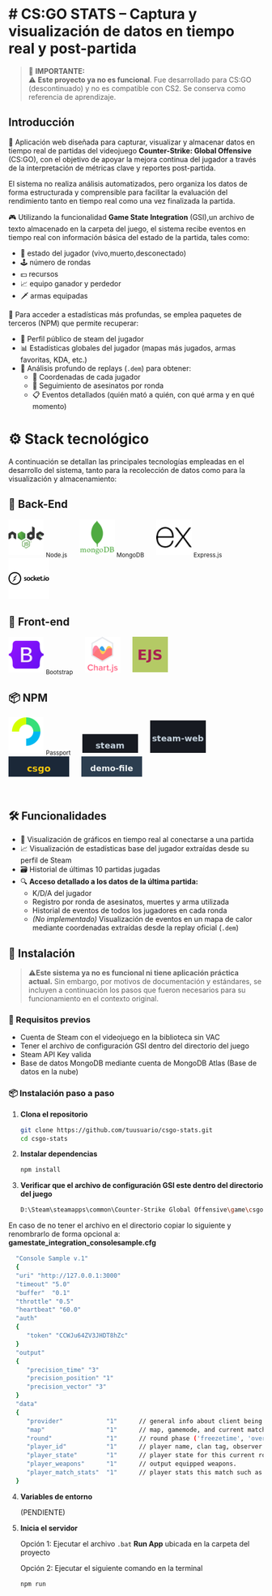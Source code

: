# # CS:GO STATS – Captura y visualización de datos en tiempo real y post-partida

> 🚫 **IMPORTANTE:**  
 ⚠️ **Este proyecto ya no es funcional**. Fue desarrollado para CS:GO (descontinuado) y no es compatible con CS2. Se conserva como referencia de aprendizaje.

## Introducción
🚀 Aplicación web diseñada para capturar, visualizar y almacenar datos en tiempo real de partidas del videojuego **Counter-Strike: Global Offensive** (CS:GO), con el objetivo de apoyar la mejora continua del jugador a través de la interpretación de métricas clave y reportes post-partida.

El sistema no realiza análisis automatizados, pero organiza los datos de forma estructurada y comprensible para facilitar la evaluación del rendimiento tanto en tiempo real como una vez finalizada la partida.

🎮 Utilizando la funcionalidad **Game State Integration** (GSI),un archivo de texto almacenado en la carpeta del juego, el sistema recibe eventos en tiempo real con información básica del estado de la partida, tales como:

- 🧍 estado del jugador (vivo,muerto,desconectado)
- 🕹️ número de rondas 
- 💵 recursos
- 📈 equipo ganador y perdedor 
- 🗡️ armas equipadas 

🧩 Para acceder a estadísticas más profundas, se emplea paquetes de terceros (NPM) que permite recuperar:
- 🧑 Perfil público de steam del jugador
- 📊 Estadísticas globales del jugador (mapas más jugados, armas favoritas, KDA, etc.)
- 📂 Análisis profundo de replays (`.dem`) para obtener:
  - 🔎 Coordenadas de cada jugador
  - 🔫 Seguimiento de asesinatos por ronda
  - 📋 Eventos detallados (quién mató a quién, con qué arma y en qué momento)

# ⚙️ Stack tecnológico
A continuación se detallan las principales tecnologías empleadas en el desarrollo del sistema, tanto para la recolección de datos como para la visualización y almacenamiento:

## 🔧 Back-End
<p align="left">
  <img src="assets/back-end/nodejs.png" alt="Node.js" width="70"/>
     <sub>Node.js</sub>
  &nbsp;&nbsp;&nbsp;&nbsp;
  <img src="assets/back-end/mongoDB.png" alt="mongo" width="70"/>
     <sub>MongoDB</sub>
  &nbsp;&nbsp;&nbsp;&nbsp;
  <img src="assets/back-end/express.png" alt="express" width="70"/>
     <sub>Express.js</sub>
  &nbsp;&nbsp;&nbsp;&nbsp;
   <img src="assets/back-end/socketIO.png" alt="socketIO" width="80"/>
</p>

## 🎨 Front-end
<p align="left">
  <img src="assets/front-end/bootstrap.png" alt="bootstrap" width="70"/>
     <sub>Bootstrap</sub>
  &nbsp;&nbsp;&nbsp;&nbsp;
  <img src="assets/front-end/chartjs.png" alt="chartjs" width="70"/>
  &nbsp;&nbsp;&nbsp;&nbsp;
   <a href="https://www.npmjs.com/package/ejs">
  <img src="assets/front-end/ejs_icon.png" alt="EJS" width="70" /></a>
  </p>
  
## 📦 NPM
 <p align="left">
  <img src="assets/NPM/passport.png" alt="mongo" width="70"/>
     <sub>Passport</sub>
  &nbsp;&nbsp;&nbsp;&nbsp;
  <a href="https://www.npmjs.com/package/steam">
  <img src="assets/NPM/steam.png" alt="steam" width="110" /></a>
  &nbsp;&nbsp;&nbsp;&nbsp;
  <a href="https://www.npmjs.com/package/steam-web">
  <img src="assets/NPM/steam-web.png" alt="steam-web" width="110" /></a>
  &nbsp;&nbsp;&nbsp;&nbsp;
  <a href="https://www.npmjs.com/package/csgo">
  <img src="assets/NPM/csgo.png" alt="csgo" width="120" /></a>
  &nbsp;&nbsp;&nbsp;&nbsp;
  <a href="https://www.npmjs.com/package/demofile">
  <img src="assets/NPM/demo_file.png" alt="demo_file" width="120" /></a> 
  
</p>
&nbsp;&nbsp;&nbsp;&nbsp;

## 🛠️ Funcionalidades
- 📡 Visualización de gráficos en tiempo real al conectarse a una partida
- 📈 Visualización de estadísticas base del jugador extraídas desde su perfil de Steam
- 🗃️ Historial de últimas 10 partidas jugadas
- 🔍 **Acceso detallado a los datos de la última partida:**
  - K/D/A del jugador
  - Registro por ronda de asesinatos, muertes y arma utilizada
  - Historial de eventos de todos los jugadores en cada ronda
  - *(No implementado)* Visualización de eventos en un mapa de calor mediante coordenadas extraídas desde la replay oficial (`.dem`)

## 🚀 Instalación



>⚠️**Este sistema ya no es funcional ni tiene aplicación práctica actual.**  Sin embargo, por motivos de documentación y estándares, se incluyen a continuación los pasos que fueron necesarios para su funcionamiento en el contexto original.

  
   

### 🔧 Requisitos previos
- Cuenta de Steam con el videojuego en la biblioteca sin VAC
- Tener el archivo de configuración GSI dentro del directorio del juego
- Steam API Key valida 
- Base de datos MongoDB mediante cuenta de  MongoDB Atlas (Base de datos en la nube)

### 📦 Instalación paso a paso
1. **Clona el repositorio**
   ```bash
   git clone https://github.com/tuusuario/csgo-stats.git
   cd csgo-stats 
   ```

2. **Instalar dependencias**
   ```bash
   npm install
   ```

3. **Verificar que el archivo de configuración GSI este dentro del directorio del juego**
   ```bash
   D:\Steam\steamapps\common\Counter-Strike Global Offensive\game\csgo\cfg\gamestate_integration_consolesample.cfg
   ```
En caso de no tener el archivo en el directorio copiar lo siguiente y renombrarlo de forma opcional a:  **gamestate_integration_consolesample.cfg**
      
     
     
 ```bash
   "Console Sample v.1"
   {
   "uri" "http://127.0.0.1:3000"
   "timeout" "5.0"
   "buffer"  "0.1"
   "throttle" "0.5"
   "heartbeat" "60.0"
   "auth"
   {
      "token" "CCWJu64ZV3JHDT8hZc"
   }
   "output"
   {
      "precision_time" "3"
      "precision_position" "1"
      "precision_vector" "3"
   }
   "data"
   {
      "provider"            "1"      // general info about client being listened to: game name, appid, client steamid, etc.
      "map"                 "1"      // map, gamemode, and current match phase ('warmup', 'intermission', 'gameover', 'live') and current score
      "round"               "1"      // round phase ('freezetime', 'over', 'live'), bomb state ('planted', 'exploded', 'defused'), and round winner (if any)
      "player_id"           "1"      // player name, clan tag, observer slot (ie key to press to observe this player) and team
      "player_state"        "1"      // player state for this current round such as health, armor, kills this round, etc.
      "player_weapons"      "1"      // output equipped weapons.
      "player_match_stats"  "1"      // player stats this match such as kill, assists, score, deaths and MVPs
   }
   ```
4. **Variables de entorno**

   (PENDIENTE)
5. **Inicia el servidor**
   
   Opción 1: Ejecutar el archivo `.bat` **Run App** ubicada en la carpeta del proyecto

   Opción 2: Ejecutar el siguiente comando en la terminal
   ```bash
   npm run
   ```


   